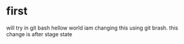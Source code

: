 # first
will try in git bash
hellow world 
iam changing this using git brash.
this change is after stage state

